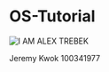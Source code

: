 # OS-Tutorial

![I AM ALEX TREBEK](http://www.flyfilmtour.com/wp-content/uploads/2014/01/Alex-Trebek-294x300.jpg)

Jeremy Kwok 100341977
